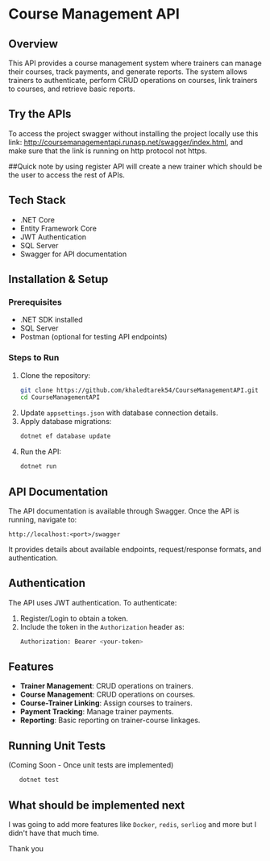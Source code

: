 # Course Management API

## Overview
This API provides a course management system where trainers can manage their courses, track payments, and generate reports. The system allows trainers to authenticate, perform CRUD operations on courses, link trainers to courses, and retrieve basic reports.

## Try the APIs
To access the project swagger without installing the project locally use this link: http://coursemanagementapi.runasp.net/swagger/index.html, and make sure that the link is running on http protocol not https.

##Quick note
by using register API will create a new trainer which should be the user to access the rest of APIs.

## Tech Stack
- .NET Core
- Entity Framework Core
- JWT Authentication
- SQL Server
- Swagger for API documentation

## Installation & Setup
### Prerequisites
- .NET SDK installed
- SQL Server
- Postman (optional for testing API endpoints)

### Steps to Run
1. Clone the repository:
   ```sh
   git clone https://github.com/khaledtarek54/CourseManagementAPI.git
   cd CourseManagementAPI
   ```
2. Update `appsettings.json` with database connection details.
3. Apply database migrations:
   ```sh
   dotnet ef database update
   ```
4. Run the API:
   ```sh
   dotnet run
   ```

## API Documentation
The API documentation is available through Swagger. Once the API is running, navigate to:
```
http://localhost:<port>/swagger
```
It provides details about available endpoints, request/response formats, and authentication.

## Authentication
The API uses JWT authentication. To authenticate:
1. Register/Login to obtain a token.
2. Include the token in the `Authorization` header as:
   ```sh
   Authorization: Bearer <your-token>
   ```

## Features
- **Trainer Management**: CRUD operations on trainers.
- **Course Management**: CRUD operations on courses.
- **Course-Trainer Linking**: Assign courses to trainers.
- **Payment Tracking**: Manage trainer payments.
- **Reporting**: Basic reporting on trainer-course linkages.

## Running Unit Tests
(Coming Soon - Once unit tests are implemented)
```sh
   dotnet test
```
## What should be implemented next
I was going to add more features like `Docker`, `redis`, `serliog` and more but I didn't have that much time.

Thank you


